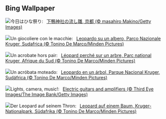 ## Bing Wallpaper
![](https://www.bing.com/th?id=OHR.Hinamatsuri2024_JA-JP0939071176_UHD.jpg&w=1000)今日はひな祭り:&nbsp;&ensp;[下鴨神社の流し雛, 京都 (© masahiro Makino/Getty Images)](https://www.bing.com/th?id=OHR.Hinamatsuri2024_JA-JP0939071176_UHD.jpg)
<br><br/>
![](https://www.bing.com/th?id=OHR.KrugerLeopard_IT-IT3868840858_UHD.jpg&w=1000)Un giocoliere con le macchie:&nbsp;&ensp;[Leopardo su un albero, Parco Nazionale Kruger, Sudafrica (© Tonino De Marco/Minden Pictures)](https://www.bing.com/th?id=OHR.KrugerLeopard_IT-IT3868840858_UHD.jpg)
<br><br/>
![](https://www.bing.com/th?id=OHR.KrugerLeopard_FR-FR6172062962_UHD.jpg&w=1000)Un acrobate hors pair:&nbsp;&ensp;[Léopard perché sur un arbre, Parc national Kruger, Afrique du Sud (© Tonino De Marco/Minden Pictures)](https://www.bing.com/th?id=OHR.KrugerLeopard_FR-FR6172062962_UHD.jpg)
<br><br/>
![](https://www.bing.com/th?id=OHR.KrugerLeopard_ES-ES8263173338_UHD.jpg&w=1000)Un acróbata moteado:&nbsp;&ensp;[Leopardo en un árbol, Parque Nacional Kruger, Sudáfrica (© Tonino De Marco/Minden Pictures)](https://www.bing.com/th?id=OHR.KrugerLeopard_ES-ES8263173338_UHD.jpg)
<br><br/>
![](https://www.bing.com/th?id=OHR.BritAwardsGuitarsUK_EN-GB7128101081_UHD.jpg&w=1000)Lights, camera, music!:&nbsp;&ensp;[Electric guitars and amplifiers (© Third Eye Images/The Image Bank/Getty Images)](https://www.bing.com/th?id=OHR.BritAwardsGuitarsUK_EN-GB7128101081_UHD.jpg)
<br><br/>
![](https://www.bing.com/th?id=OHR.KrugerLeopard_DE-DE5629727103_UHD.jpg&w=1000)Der Leopard auf seinem Thron:&nbsp;&ensp;[Leopard auf einem Baum, Kruger-Nationalpark, Südafrika (© Tonino De Marco/Minden Pictures)](https://www.bing.com/th?id=OHR.KrugerLeopard_DE-DE5629727103_UHD.jpg)
<br><br/>
